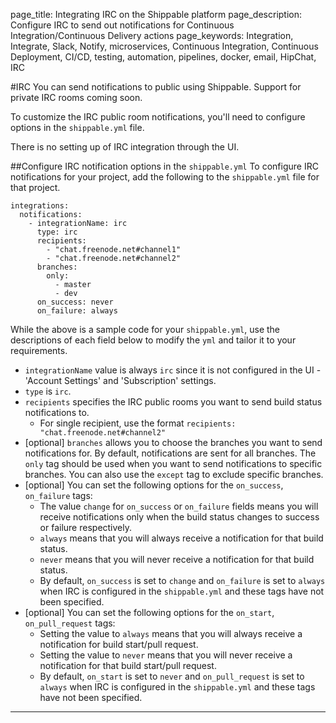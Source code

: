 page_title: Integrating IRC on the Shippable platform
page_description: Configure IRC to send out notifications for Continuous Integration/Continuous Delivery actions
page_keywords: Integration, Integrate, Slack, Notify, microservices, Continuous Integration, Continuous Deployment, CI/CD, testing, automation, pipelines, docker, email, HipChat, IRC

#IRC
You can send notifications to public using Shippable. Support for private IRC rooms coming soon.

To customize the IRC public room notifications, you'll need to configure options in the `shippable.yml` file.

There is no setting up of IRC integration through the UI.

##Configure IRC notification options in the `shippable.yml`
To configure IRC notifications for your project, add the following to the `shippable.yml` file for that project.
```
integrations:
  notifications:
    - integrationName: irc
      type: irc
      recipients:
        - "chat.freenode.net#channel1"
        - "chat.freenode.net#channel2"
      branches:
        only:
          - master
          - dev
      on_success: never
      on_failure: always
```

While the above is a sample code for your `shippable.yml`, use the descriptions of each field below to modify the `yml` and tailor it to your requirements.

- `integrationName` value is always `irc` since it is not configured in the UI - 'Account Settings' and 'Subscription' settings.
- `type` is `irc`.
- `recipients` specifies the IRC public rooms you want to send build status notifications to.
     - For single recipient, use the format `recipients: "chat.freenode.net#channel2"`
- [optional] `branches` allows you to choose the branches you want to send notifications for. By default, notifications are sent for all branches. The `only` tag should be used when you want to send notifications to specific branches. You can also use the `except` tag to exclude specific branches.
- [optional] You can set the following options for the `on_success`, `on_failure` tags:
     - The value `change` for `on_success` or `on_failure` fields means you will receive notifications only when the build status changes to success or failure respectively.
     - `always` means that you will always receive a notification for that build status.
     - `never` means that you will never receive a notification for that build status.
     - By default, `on_success` is set to `change` and `on_failure` is set to `always` when IRC is configured in the `shippable.yml` and these tags have not been specified.
- [optional] You can set the following options for the `on_start`, `on_pull_request` tags:
     - Setting the value to `always` means that you will always receive a notification for build start/pull request.
     - Setting the value to `never` means that you will never receive a notification for that build start/pull request.
     - By default, `on_start` is set to `never` and `on_pull_request` is set to `always` when IRC is configured in the `shippable.yml` and these tags have not been specified.

---
